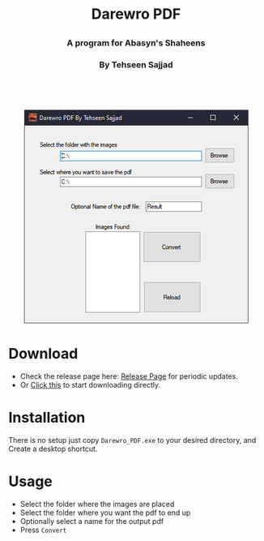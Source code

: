 <h1 align="center">Darewro PDF<h2>
<h3 align="center">A program for Abasyn's Shaheens<h3>
<h3 align="center">By Tehseen Sajjad<h3>

<br>
<br>

<p align="center"

![](sample.PNG)

>

# Download
* Check the release page here: [Release Page](https://github.com/tarpalantiri/Darewro_PDF_WinForms/releases) for periodic updates.
* Or [Click this](https://github.com/tarpalantiri/Darewro_PDF_WinForms/releases/download/v2021.1.0/Darewro_PDF.exe) to start downloading directly.

# Installation
There is no setup just copy `Darewro_PDF.exe` to your desired directory, and Create a desktop shortcut.

# Usage
* Select the folder where the images are placed
* Select the folder where you want the pdf to end up
* Optionally select a name for the output pdf
* Press `Convert`

